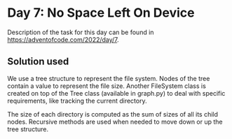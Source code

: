 # Day 7: No Space Left On Device

Description of the task for this day can be found in https://adventofcode.com/2022/day/7.

## Solution used

We use a tree structure to represent the file system. Nodes of the tree contain a value to represent the file size. Another FileSystem class is created on top of the Tree class (available in graph.py) to deal with specific requirements, like tracking the current directory.

The size of each directory is computed as the sum of sizes of all its child nodes. Recursive methods are used when needed to move down or up the tree structure.
